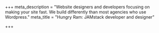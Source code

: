 +++
meta_description = "Website designers and developers focusing on making your site fast. We build differently than most agencies who use Wordpress."
meta_title = "Hungry Ram: JAMstack developer and designer"

+++
